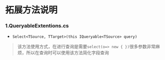 # 拓展方法说明
### 1.QueryableExtentions.cs
- `Select<TSource, TTarget>(this IQueryable<TSource> query)`

> 该方法使用方式，在进行查询是需要`select(o=> new { })`很多参数非常麻烦，所以在查询时可以使用该方法简化字段查询

